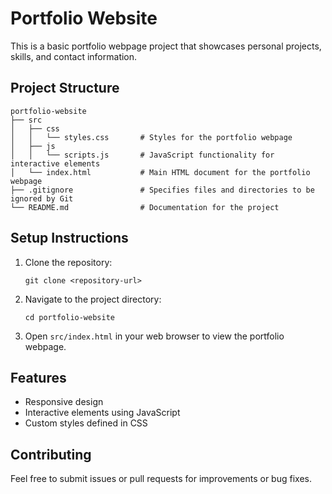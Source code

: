 # Portfolio Website

This is a basic portfolio webpage project that showcases personal projects, skills, and contact information.

## Project Structure

```
portfolio-website
├── src
│   ├── css
│   │   └── styles.css       # Styles for the portfolio webpage
│   ├── js
│   │   └── scripts.js       # JavaScript functionality for interactive elements
│   └── index.html           # Main HTML document for the portfolio webpage
├── .gitignore               # Specifies files and directories to be ignored by Git
└── README.md                # Documentation for the project
```

## Setup Instructions

1. Clone the repository:
   ```
   git clone <repository-url>
   ```

2. Navigate to the project directory:
   ```
   cd portfolio-website
   ```

3. Open `src/index.html` in your web browser to view the portfolio webpage.

## Features

- Responsive design
- Interactive elements using JavaScript
- Custom styles defined in CSS

## Contributing

Feel free to submit issues or pull requests for improvements or bug fixes.